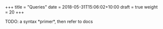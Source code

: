 +++
title = "Queries"
date =  2018-05-31T15:06:02+10:00
draft = true
weight = 20
+++

TODO: a syntax \*primer\*, then refer to docs
